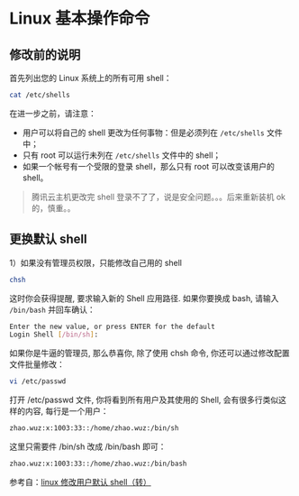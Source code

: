 # Linux 基本操作命令

## 修改前的说明

首先列出您的 Linux 系统上的所有可用 shell：

```bash
cat /etc/shells
```

在进一步之前，请注意：

* 用户可以将自己的 shell 更改为任何事物：但是必须列在 `/etc/shells` 文件中；
* 只有 root 可以运行未列在 `/etc/shells` 文件中的 shell；
* 如果一个帐号有一个受限的登录 shell，那么只有 root 可以改变该用户的 shell。

> 腾讯云主机更改完 shell 登录不了了，说是安全问题。。。后来重新装机 ok 的，慎重。。

## 更换默认 shell

1）如果没有管理员权限，只能修改自己用的 shell

```bash
chsh
```

这时你会获得提醒, 要求输入新的 Shell 应用路径. 如果你要换成 bash, 请输入 `/bin/bash` 并回车确认：

```bash
Enter the new value, or press ENTER for the default
Login Shell [/bin/sh]:
```

如果你是牛逼的管理员, 那么恭喜你, 除了使用 chsh 命令, 你还可以通过修改配置文件批量修改：

```bash
vi /etc/passwd
```

打开 /etc/passwd 文件, 你将看到所有用户及其使用的 Shell, 会有很多行类似这样的内容, 每行是一个用户：

```bash
zhao.wuz:x:1003:33::/home/zhao.wuz:/bin/sh
```

这里只需要件 /bin/sh 改成 /bin/bash 即可：

```bash
zhao.wuz:x:1003:33::/home/zhao.wuz:/bin/bash
```

参考自：[linux 修改用户默认 shell（转）](http://blog.csdn.net/he520478/article/details/45219279)
